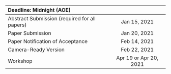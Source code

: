 


| Deadline: Midnight (AOE)                      |     |
|:----------------------------------------------|:---:|
| Abstract Submission (required for all papers) | Jan 15, 2021 |
| Paper Submission                              | Jan 20, 2021 |
| Paper Notification of Acceptance              | Feb 14, 2021 |
| Camera-Ready Version                          | Feb 22, 2021 |
| Workshop                                      | Apr 19 or Apr 20, 2021 |
